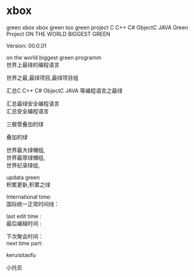 # xbox
green xbox xbox green too green project C C++ C# ObjectC JAVA Green Project ON THE WORLD BIGGEST GREEN

Version: 00.0.01 


on the world biggest green programm </br>
世界上最绿的编程语言 </br>

世界之最,最绿项目,最绿项目组 </br>


汇总C C++ C# ObjectC JAVA 等编程语言之最绿 </br>

汇总最绿安全编程语言 </br>
汇总安全编程语言 </br>

三极管叠加的绿</br>

叠加的绿</br>


世界最大绿帽组,      </br>
世界最厚绿帽组,      </br>
世界纪录绿组,        </br>


updata green          </br>
积累更新,积累之绿       </br>



International time:     </br>
国际统一正常时间线：    </br>

last edit time :      </br>
最后编辑时间 :        </br>




下次聚会时间：         </br>
next time part:       </br>







keruisitaofu </br>

小托尼 </br>
